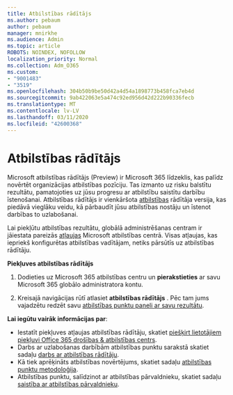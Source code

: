 ```yaml
---
title: Atbilstības rādītājs
ms.author: pebaum
author: pebaum
manager: mnirkhe
ms.audience: Admin
ms.topic: article
ROBOTS: NOINDEX, NOFOLLOW
localization_priority: Normal
ms.collection: Adm_O365
ms.custom:
- "9001483"
- "3519"
ms.openlocfilehash: 304b50b9be50d42a4d54a1898773b458fca7eb4d
ms.sourcegitcommit: 9ab422063e5a474c92ed956d42d222b90336fecb
ms.translationtype: MT
ms.contentlocale: lv-LV
ms.lasthandoff: 03/11/2020
ms.locfileid: "42600368"
---
```

# <a name="compliance-score"></a>Atbilstības rādītājs

Microsoft atbilstības rādītājs (Preview) ir Microsoft 365 līdzeklis, kas palīdz novērtēt organizācijas atbilstības pozīciju. Tas izmanto uz risku balstītu rezultātu, pamatojoties uz jūsu progresu ar atbilstību saistītu darbību īstenošanai.   Atbilstības rādītājs ir vienkāršota [atbilstības](https://docs.microsoft.com/microsoft-365/compliance/compliance-manager-overview) rādītāja versija, kas piedāvā vieglāku veidu, kā pārbaudīt jūsu atbilstības nostāju un īstenot darbības to uzlabošanai. 

Lai piekļūtu atbilstības rezultātu, globālā administrēšanas centram ir jāiestata pareizās [atļaujas](https://docs.microsoft.com/microsoft-365/security/office-365-security/permissions-in-the-security-and-compliance-center) Microsoft atbilstības centrā.  Visas atļaujas, kas iepriekš konfigurētas atbilstības vadītājam, netiks pārsūtīs uz atbilstības rādītāju.

**Piekļuves atbilstības rādītājs**

1. Dodieties uz Microsoft 365 atbilstības centru un **pierakstieties** ar savu Microsoft 365 globālo administratora kontu.

2. Kreisajā navigācijas rūtī atlasiet **atbilstības rādītājs** . Pēc tam jums vajadzētu redzēt savu [atbilstības punktu paneli ar savu rezultātu](https://docs.microsoft.com/microsoft-365/compliance/compliance-score-setup#understand-the-compliance-score-dashboard).
 

**Lai iegūtu vairāk informācijas par**:

- Iestatīt piekļuves atļaujas atbilstības rādītāju, skatiet [piešķirt lietotājiem piekļuvi Office 365 drošības & atbilstības centrs](https://docs.microsoft.com/microsoft-365/security/office-365-security/grant-access-to-the-security-and-compliance-center).
- Darbs ar uzlabošanas darbībām atbilstības punktu sarakstā skatiet sadaļu [darbs ar atbilstības rādītāju](https://docs.microsoft.com/microsoft-365/compliance/working-with-compliance-score).
- Kā tiek aprēķināts atbilstības novērtējums, skatiet sadaļu [atbilstības punktu metodoloģija](https://docs.microsoft.com/microsoft-365/compliance/compliance-score-methodology).
- Atbilstības punktu, salīdzinot ar atbilstības pārvaldnieku, skatiet sadaļu [saistība ar atbilstības pārvaldnieku](https://docs.microsoft.com/microsoft-365/compliance/compliance-score#relationship-to-compliance-manager).

